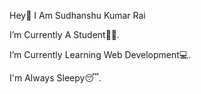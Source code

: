 
Hey👋 I Am Sudhanshu Kumar Rai

  I’m Currently A Student👨‍🎓.  
  
  I’m Currently Learning Web Development💻.
  
  I'm Always Sleepy😴.
